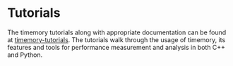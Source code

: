 # Tutorials

The timemory tutorials along with appropriate documentation can be found at [timemory-tutorials](https://github.com/NERSC/timemory-tutorials). The tutorials walk through the usage of timemory, its features and tools for performance measurement and analysis in both C++ and Python.